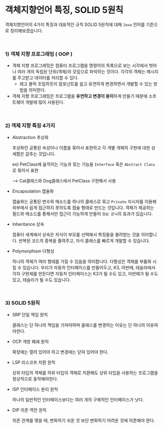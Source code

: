 # 객체지향언어 특징, SOLID 5원칙

 객체지향언어의 4가지 특징과 대표적인 규칙 SOLID 5원칙에 대해 `Java` 언어를 기준으로 정리해보겠습니다.

<br>

### 1) 객체 지향 프로그래밍 ( OOP )

- 객체 지향 프로그래밍은 컴퓨터 프로그램을 명령어의 목록으로 보는 시각에서 벗어나 여러 개의 독립된 단위(객체)의 모임으로 파악하는 것이다. 각각의 객체는 메시지를 주고받고 데이터를 처리할 수 있다.
  - 레고 블럭 조립하듯이 컴포넌트를 쉽고 유연하게 변경하면서 개발할 수 있는 방법을 의미한다.
- 객체 지향 프로그래밍은 프로그램을 **유연하고 변경이 용이**하게 만들기 때문에 소프트웨어 개발에 많이 사용된다.

<br>

### 2) 객체 지향 특징 4가지

- Abstraction 추상화

   추상화란 공통된 속성이나 이름을 묶어서 표현하고 각 개별 개체의 구현에 대한 상세함은 감추는 것입니다.

  ex) PetClass에 움직이는 기능과 짖는 기능을 `Interface` 혹은 `Abstract Class`로 묶어서 표현 

  --> Cat클래스와 Dog클래스에서 PetClass 구현해서 사용

- Encapsulation 캡슐화

   캡슐화는 공통된 변수와 메소드를 하나의 클래스로 묶고 `Private` 지시자를 이용해 외부에서 쉽게 접근하지 못하도록 캡슐 형태로 만드는 것입니다. 객체가 제공하는 필드와 메소드를 통해서만 접근이 가능하게 만들어 `정보 은닉`의 효과가 있습니다.

- Inheritance 상속

   컴퓨터 세계에서 상속은 자식이 부모를 선택해서 특징들을 물려받는 것을 의미합니다. 반복된 코드의 중복을 줄여주고, 자식 클래스를 빠르게 개발할 수 있습니다.

- Polymorphism 다형성

   하나의 객체가 여러 형태를 가질 수 있음을 의미합니다. 다형성은 객체를 부품화 시킬 수 있습니다. 우리가 자동차 인터페이스를 만들어두고, K3, 아반떼, 테슬라에서 각자 구현체를 만든다면 자동차 인터페이스는 K3가 될 수도 있고, 아반떼가 될 수도 있고, 테슬라가 될 수도 있습니다.

<br>

### 3) SOLID 5원칙

- SRP 단일 책임 원칙

  클래스는 단 하나의 책임을 가져야하며 클래스를 변경하는 이유는 단 하나의 이유여야한다.

- OCP 개방 폐쇄 원칙

  확장에는 열려 있어야 하고 변경에는 닫혀 있어야 한다.

- LSP 리스코프 치환 원칙

  상위 타입의 객체를 하위 타입의 객체로 치환해도 상위 타입을 사용하는 프로그램을 정상적으로 동작해야한다.

- ISP 인터페이스 분리 원칙

  하나의 일반적인 인터페이스보다는 여러 개의 구체적인 인터페이스가 낫다.

- DIP 의존 역전 원칙

  의존 관계를 맺을 때, 변화하기 쉬운 것 보단 변화하기 어려운 것에 의존해야 한다.